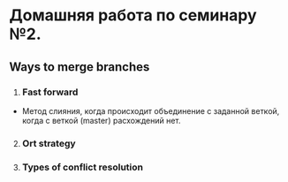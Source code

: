 # Домашняя работа по семинару №2.

## Ways to merge branches

1. ### Fast forward

* Метод слияния, когда происходит объединение с заданной веткой, когда с веткой (master) расхождений нет.

2. ### Ort strategy

3. ### Types of conflict resolution